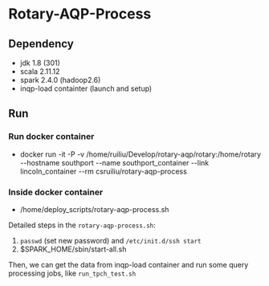 # Rotary-AQP-Process #

## Dependency ##

+ jdk 1.8 (301)
+ scala 2.11.12
+ spark 2.4.0 (hadoop2.6)
+ inqp-load containter (launch and setup) 

## Run ##

### Run docker container ### 

+ docker run -it -P -v /home/ruiliu/Develop/rotary-aqp/rotary:/home/rotary --hostname southport --name southport_container --link lincoln_container --rm csruiliu/rotary-aqp-process 

### Inside docker container ### 

+ /home/deploy_scripts/rotary-aqp-process.sh

Detailed steps in the `rotary-aqp-process.sh`:

1. `passwd` (set new password) and `/etc/init.d/ssh start`
2. $SPARK_HOME/sbin/start-all.sh

Then, we can get the data from inqp-load container and run some query processing jobs, like `run_tpch_test.sh`